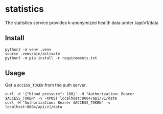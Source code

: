 # statistics
The statistics service provides k-anonymized health data under /api/v1/data

## Install

```
python3 -m venv .venv
source .venv/bin/activate
python3 -m pip install -r requirements.txt
```

## Usage

Get a `ACCESS_TOKEN` from the auth server.

```
curl -d '{"blood_pressure": 180}' -H "Authorization: Bearer $ACCESS_TOKEN" -v -XPOST localhost:8084/api/v1/data
curl -H "Authorization: Bearer $ACCESS_TOKEN" -v localhost:8084/api/v1/data
```
